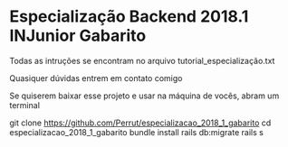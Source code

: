 # Especialização Backend 2018.1 INJunior Gabarito

Todas as intruções se encontram no arquivo tutorial_especialização.txt

Quasiquer dúvidas entrem em contato comigo

Se quiserem baixar esse projeto e usar na máquina de vocês, abram um terminal

  git clone https://github.com/Perrut/especializacao_2018_1_gabarito
  cd especializacao_2018_1_gabarito
  bundle install
  rails db:migrate
  rails s
